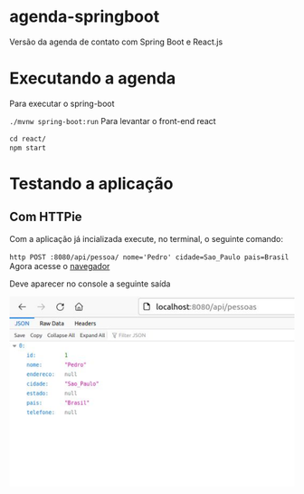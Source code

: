 # agenda-springboot
Versão da agenda de contato com Spring Boot e React.js

# Executando a agenda
Para executar o spring-boot

`
./mvnw spring-boot:run
`
Para levantar o front-end react

```
cd react/
npm start
```

# Testando a aplicação

## Com HTTPie

Com a aplicação já incializada execute, no terminal,  o seguinte comando:

`
http POST :8080/api/pessoa/ nome='Pedro' cidade=Sao_Paulo pais=Brasil
`
Agora acesse o [navegador](http://localhost:8080/api/pessoas)


Deve aparecer no console a seguinte saída

![Saida](/images/output.jpg)
